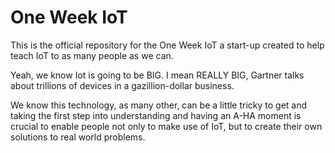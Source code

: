 # One Week IoT
This is the official repository for the One Week IoT a start-up created to help teach IoT to as many people as we can.

Yeah, we know Iot is going to be BIG. I mean REALLY BIG, Gartner talks about trillions of devices in a gazillion-dollar business. 

We know this technology, as many other, can be a little tricky to get and taking the first step into understanding and having an A-HA moment is crucial to enable people not only to make use of IoT, but to create their own solutions to real world problems. 